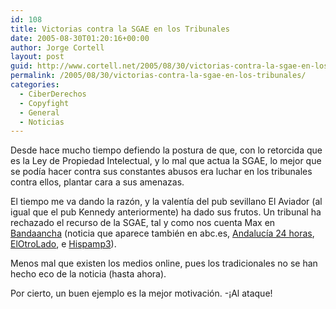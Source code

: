 ```yaml
---
id: 108
title: Victorias contra la SGAE en los Tribunales
date: 2005-08-30T01:20:16+00:00
author: Jorge Cortell
layout: post
guid: http://www.cortell.net/2005/08/30/victorias-contra-la-sgae-en-los-tribunales/
permalink: /2005/08/30/victorias-contra-la-sgae-en-los-tribunales/
categories:
  - CiberDerechos
  - Copyfight
  - General
  - Noticias
---
```

Desde hace mucho tiempo defiendo la postura de que, con lo retorcida que es la Ley de Propiedad Intelectual, y lo mal que actua la SGAE, lo mejor que se podí­a hacer contra sus constantes abusos era luchar en los tribunales contra ellos, plantar cara a sus amenazas.
  
El tiempo me va dando la razón, y la valentí­a del pub sevillano El Aviador (al igual que el pub Kennedy anteriormente) ha dado sus frutos. Un tribunal ha rechazado el recurso de la SGAE, tal y como nos cuenta Max en [Bandaancha](http://www.bandaancha.st/weblogart.php?artid=3346) (noticia que aparece también en abc.es, [Andalucí­a 24 horas](http://www.andalucia24horas.com/texto.asp?id=230189&sec=71), [ElOtroLado](http://www.elotrolado.net/vernoticia.php?idnoticia=9469), e [Hispamp3](http://www.hispamp3.com/noticias/noticia.php?noticia=20050821101431)).

Menos mal que existen los medios online, pues los tradicionales no se han hecho eco de la noticia (hasta ahora).

Por cierto, un buen ejemplo es la mejor motivación. -¡Al ataque!